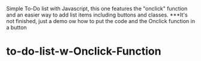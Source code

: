 Simple To-Do list with Javascript, this one features the "onclick" function and an easier way to add list items including buttons and classes.
***It's not finished, just a demo ow how to put the code and the Onclick function in a button
# to-do-list-w-Onclick-Function
